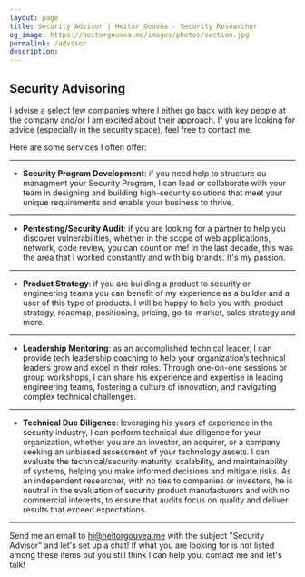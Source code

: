 ```yaml
---
layout: page
title: Security Advisor | Heitor Gouvêa - Security Researcher
og_image: https://heitorgouvea.me/images/photos/section.jpg
permalink: /advisor
description: 
---
```


## Security Advisoring

I advise a select few companies where I either go back with key people at the company and/or I am excited about their approach. If you are looking for advice (especially in the security space), feel free to contact me.

Here are some services I often offer:

---

- __Security Program Development__: if you need help to structure ou managment your Security Program, I can lead or collaborate with your team in designing and building high-security solutions that meet your unique requirements and enable your business to thrive.

---

- __Pentesting/Security Audit__: if you are looking for a partner to help you discover vulnerabilities, whether in the scope of web applications, network, code review, you can count on me! In the last decade, this was the area that I worked constantly and with big brands. It's my passion.

---

- __Product Strategy__: if you are building a product to security or engineering teams you can benefit of my experience as a builder and a user of this type of products. I will be happy to help you with: product strategy, roadmap, positioning, pricing, go-to-market, sales strategy and more.

---

- __Leadership Mentoring__: as an accomplished technical leader, I can provide tech leadership coaching to help your organization’s technical leaders grow and excel in their roles. Through one-on-one sessions or group workshops, I can share his experience and expertise in leading engineering teams, fostering a culture of innovation, and navigating complex technical challenges.

---

- __Technical Due Diligence__: leveraging his years of experience in the security industry, I can perform technical due diligence for your organization, whether you are an investor, an acquirer, or a company seeking an unbiased assessment of your technology assets. I can evaluate the technical/security maturity, scalability, and maintainability of systems, helping you make informed decisions and mitigate risks. As an independent researcher, with no ties to companies or investors, he is neutral in the evaluation of security product manufacturers and with no commercial interests, to ensure that audits focus on quality and deliver results that exceed expectations.

---

Send me an email to [hi@heitorgouvea.me](mailto:hi@heitorgouvea.me) with the subject "Security Advisor" and let's set up a chat! If what you are looking for is not listed among these items but you still think I can help you, contact me and let's talk!